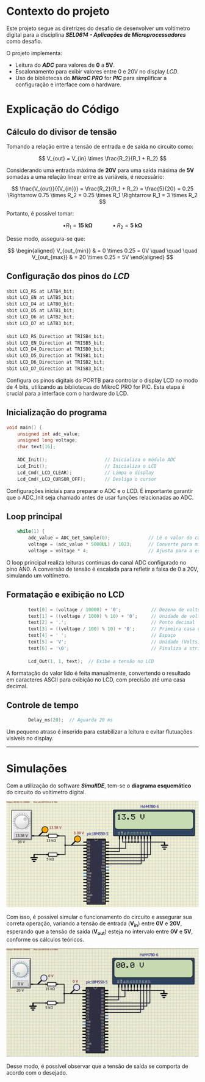 # Contexto do projeto

Este projeto segue as diretrizes do desafio de desenvolver um voltímetro digital para a disciplina ***SEL0614 - Aplicações de Microprocessadores*** como desafio.

O projeto implementa:

* Leitura do ***ADC*** para valores de **0** a **5V**.
* Escalonamento para exibir valores entre 0 e 20V no display *LCD*.
* Uso de bibliotecas do ***MikroC PRO*** for ***PIC*** para simplificar a configuração e interface com o hardware.

# Explicação do Código

## Cálculo do divisor de tensão

Tomando a relação entre a tensão de entrada e de saída no circuito como:

$$
V_{out} = V_{in} \times \frac{R_2}{R_1 + R_2}
$$

Considerando uma entrada máxima de **20V** para uma saída máxima de **5V** somadas a uma relação linear entre as variáveis, é necessário:

$$
\frac{V_{out}}{{V_{in}}} = \frac{R_2}{R_1 + R_2} = \frac{5}{20} = 0.25 \Rightarrow 0.75 \times R_2 = 0.25 \times R_1 \Rightarrow R_1 = 3 \times R_2
$$

Portanto, é possível tomar:

$$
\bullet R_1 = \textbf{15 kΩ} \quad \quad \quad \bullet R_2 = \textbf{5 kΩ}
$$

Desse modo, assegura-se que:

$$
\begin{aligned}
V_{out_{min}} & = 0 \times 0.25 = 0V \quad \quad \quad
V_{out_{max}} & = 20 \times 0.25 = 5V
\end{aligned}
$$

## Configuração dos pinos do *LCD*
```C
sbit LCD_RS at LATB4_bit;
sbit LCD_EN at LATB5_bit;
sbit LCD_D4 at LATB0_bit;
sbit LCD_D5 at LATB1_bit;
sbit LCD_D6 at LATB2_bit;
sbit LCD_D7 at LATB3_bit;

sbit LCD_RS_Direction at TRISB4_bit;
sbit LCD_EN_Direction at TRISB5_bit;
sbit LCD_D4_Direction at TRISB0_bit;
sbit LCD_D5_Direction at TRISB1_bit;
sbit LCD_D6_Direction at TRISB2_bit;
sbit LCD_D7_Direction at TRISB3_bit;
```
Configura os pinos digitais do PORTB para controlar o display LCD no modo de 4 bits, utilizando as bibliotecas do MikroC PRO for PIC. Esta etapa é crucial para a interface com o hardware do LCD.

## Inicialização do programa
```C
void main() {
    unsigned int adc_value;
    unsigned long voltage;
    char text[16];

    ADC_Init();                     // Inicializa o módulo ADC
    Lcd_Init();                     // Inicializa o LCD
    Lcd_Cmd(_LCD_CLEAR);            // Limpa o display
    Lcd_Cmd(_LCD_CURSOR_OFF);       // Desliga o cursor
```
Configurações iniciais para preparar o ADC e o LCD. É importante garantir que o ADC_Init seja chamado antes de usar funções relacionadas ao ADC.

## Loop principal
```C
    while(1) {
        adc_value = ADC_Get_Sample(0);              // Lê o valor do canal AN0
        voltage = (adc_value * 5000UL) / 1023;      // Converte para milivolts (0-5000) [mV]
        voltage = voltage * 4;                      // Ajusta para a escala de (0-20) [mV]
```
O loop principal realiza leituras contínuas do canal ADC configurado no pino AN0. A conversão de tensão é escalada para refletir a faixa de 0 a 20V, simulando um voltímetro.

## Formatação e exibição no LCD
```C
        text[0] = (voltage / 10000) + '0';           // Dezena de volts
        text[1] = ((voltage / 1000) % 10) + '0';     // Unidade de volts
        text[2] = '.';                               // Ponto decimal
        text[3] = ((voltage / 100) % 10) + '0';      // Primeira casa decimal
        text[4] = ' ';                               // Espaço
        text[5] = 'V';                               // Unidade (Volts)
        text[6] = '\0';                              // Finaliza a string

        Lcd_Out(1, 1, text);  // Exibe a tensão no LCD
```
A formatação do valor lido é feita manualmente, convertendo o resultado em caracteres ASCII para exibição no LCD, com precisão até uma casa decimal.

## Controle de tempo
```C
        Delay_ms(20);  // Aguarda 20 ms
```
Um pequeno atraso é inserido para estabilizar a leitura e evitar flutuações visíveis no display.

---

# Simulações

Com a utilização do software ***SimulIDE***, tem-se o **diagrama esquemático** do circuito do voltímetro digital.

<p align="center">
  <img width="800" height="auto" src="../assets/voltimetro.png" alt="Circuito operando">
</p>

Com isso, é possível simular o funcionamento do circuito e assegurar sua correta operação, variando a tensão de entrada (**V<sub>in</sub>**) entre **0V** e **20V**, esperando que a tensão de saída (**V<sub>out</sub>**)  esteja no intervalo entre **0V** e **5V**, conforme os cálculos teóricos.

<p align="center">
  <img width="800" height="auto" src="../assets/volt-operation.gif" alt="Circuito operando">
</p>

Desse modo, é possível observar que a tensão de saída se comporta de acordo com o desejado.